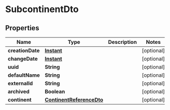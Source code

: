 # SubcontinentDto

## Properties
Name | Type | Description | Notes
------------ | ------------- | ------------- | -------------
**creationDate** | [**Instant**](OffsetDateTime.md) |  |  [optional]
**changeDate** | [**Instant**](OffsetDateTime.md) |  |  [optional]
**uuid** | **String** |  |  [optional]
**defaultName** | **String** |  |  [optional]
**externalId** | **String** |  |  [optional]
**archived** | **Boolean** |  |  [optional]
**continent** | [**ContinentReferenceDto**](ContinentReferenceDto.md) |  |  [optional]
